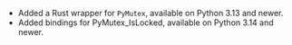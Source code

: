 * Added a Rust wrapper for `PyMutex`, available on Python 3.13 and newer.
* Added bindings for PyMutex_IsLocked, available on Python 3.14 and newer.